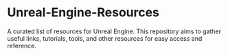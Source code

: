 # Unreal-Engine-Resources
A curated list of resources for Unreal Engine. This repository aims to gather useful links, tutorials, tools, and other resources for easy access and reference.
